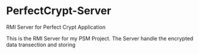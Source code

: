 # PerfectCrypt-Server
RMI Server for Perfect Crypt Application

This is the RMI Server for my PSM Project.
The Server handle the encrypted data transection and storing
